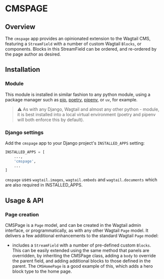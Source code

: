 # CMSPAGE
## Overview

The `cmspage` app provides an opinionated extension to the Wagtail CMS, featuring a `StreamField` with a number of custom Wagtail `Blocks`, or components.
Blocks in this StreamField can be ordered, and re-ordered by the page author as desired.

## Installation
### Module
This module is installed in similar fashion to any python module, using a package manager such as [pip](https://packaging.python.org/en/latest/tutorials/installing-packages/), [poetry](https://python-poetry.org/docs/basic-usage/), [pipenv](https://pipenv-searchable.readthedocs.io/install.html#installing-packages-for-your-project), or `uv`, for example.
> ⚠️ As with any Django, Wagtail and almost any other python - module,  it is best installed into a local virtual environment (poetry and pipenv will both enforce this by default).

### Django settings
Add the `cmspage` app to your Django project's `INSTALLED_APPS` setting:
```python
INSTALLED_APPS = [
    ...,
    'cmspage',
    ...
]
```
`cmspage` uses `wagtail.images`, `wagtail.embeds` and `wagtail.documents` which are also required in INSTALLED_APPS.

## Usage & API



### Page creation

CMSPage is a `Page` model, and can be created in the Wagtail admin interface, or programmatically, as with any other Wagtail `Page` model.
It delivers a few additional enhancements to the standard Wagtail `Page` model:
- includes a `StreamField` with a number of pre-defined custom `Blocks`. This can be easily extended using the same method that panels are overridden, by inheriting the CMSPage class, adding a `body` to override the parent field, and adding additional blocks to those defined in the parent. The `CMSHomePage` is a good example of this, which adds a hero block type to the home page.
```python

```
